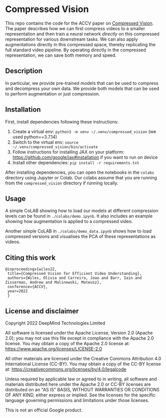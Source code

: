 # Compressed Vision

This repo contains the code for the ACCV paper on [Compressed Vision](https://sites.google.com/corp/view/compressed-vision). The paper describes how we can first compress videos to
 a smaller representation and then train a neural network *directly* on this
 compressed representation for various downstream tasks. We can also apply
 augmentations directly in this compressed space, thereby replicating the full
 standard video pipeline. By operating directly
 in the compressed representation, we can save both memory and speed.

## Description
In particular, we provide pre-trained models that
can be used to compress and decompress your own data.
We provide both models that can be used to perform augmentation or just
compression.

## Installation

First, install dependencies following these instructions:

1. Create a virtual env: `python3 -m venv ~/.venv/compressed_vision` (we used
python==3.7.14)
2. Switch to the virtual env: `source ~/.venv/compressed_vision/bin/activate`
3. Follow instructions for installing JAX on your platform:
   https://github.com/google/jax#installation if you want to run on device
4. Install other dependencies: `pip install -r requirements.txt`

After installing dependencies, you can open the notebooks in the `colabs` directory
using Jupyter or Colab.
Our colabs assume that you are running from the
`compressed_vision` directory if running locally.


## Usage

A simple CoLAB showing how to load our models at
 different compression levels can be found in
 `./colabs/demo.ipynb`. It also includes an example
 showing how augmentation is applied to a compressed
 video.

Another simple CoLAB in `./colabs/demo_data.ipynb`
shows how to load compressed versions
and visualises the PCA of these representations as videos.

## Citing this work

```
@inproceedings{wiles22,
 title={Compressed Vision for Efficient Video Understanding},
 authors={Wiles, Olivia and Carreira, Joao and Barr, Iain and Zisserman, Andrew and Malinowski, Mateusz},
 conference={ACCV},
 year=2022
 }
```

## License and disclaimer

Copyright 2022 DeepMind Technologies Limited

All software is licensed under the Apache License, Version 2.0 (Apache 2.0);
you may not use this file except in compliance with the Apache 2.0 license.
You may obtain a copy of the Apache 2.0 license at:
https://www.apache.org/licenses/LICENSE-2.0

All other materials are licensed under the Creative Commons Attribution 4.0
International License (CC-BY). You may obtain a copy of the CC-BY license at:
https://creativecommons.org/licenses/by/4.0/legalcode

Unless required by applicable law or agreed to in writing, all software and
materials distributed here under the Apache 2.0 or CC-BY licenses are
distributed on an "AS IS" BASIS, WITHOUT WARRANTIES OR CONDITIONS OF ANY KIND,
either express or implied. See the licenses for the specific language governing
permissions and limitations under those licenses.

This is not an official Google product.
